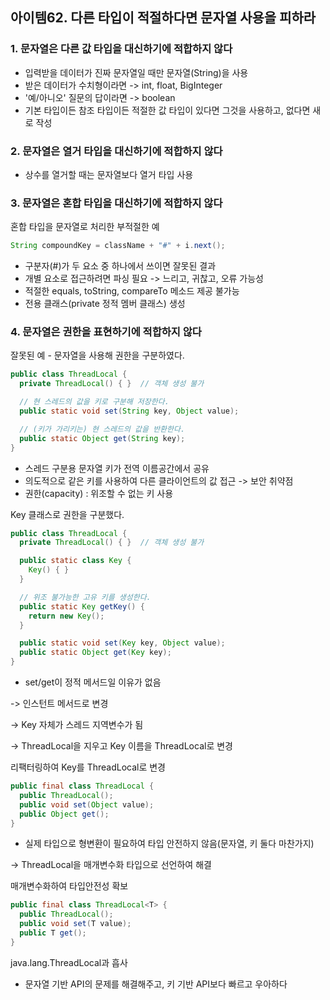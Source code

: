 ## 아이템62. 다른 타입이 적절하다면 문자열 사용을 피하라

### 1. 문자열은 다른 값 타입을 대신하기에 적합하지 않다
- 입력받을 데이터가 진짜 문자열일 때만 문자열(String)을 사용
- 받은 데이터가 수치형이라면 -> int, float, BigInteger
- '예/아니오' 질문의 답이라면 -> boolean
- 기본 타입이든 참조 타입이든 적절한 값 타입이 있다면 그것을 사용하고, 없다면 새로 작성

### 2. 문자열은 열거 타입을 대신하기에 적합하지 않다
- 상수를 열거할 때는 문자열보다 열거 타입 사용

### 3. 문자열은 혼합 타입을 대신하기에 적합하지 않다

혼합 타입을 문자열로 처리한 부적절한 예
```java
String compoundKey = className + "#" + i.next();
```
- 구분자(#)가 두 요소 중 하나에서 쓰이면 잘못된 결과
- 개별 요소로 접근하려면 파싱 필요 -> 느리고, 귀찮고, 오류 가능성
- 적절한 equals, toString, compareTo 메소드 제공 불가능
- 전용 클래스(private 정적 멤버 클래스) 생성

### 4. 문자열은 권한을 표현하기에 적합하지 않다

잘못된 예 - 문자열을 사용해 권한을 구분하였다.
```java
public class ThreadLocal {
  private ThreadLocal() { }  // 객체 생성 불가

  // 현 스레드의 값을 키로 구분해 저장한다.
  public static void set(String key, Object value);

  // (키가 가리키는) 현 스레드의 값을 반환한다.
  public static Object get(String key);
}
```

- 스레드 구분용 문자열 키가 전역 이름공간에서 공유
- 의도적으로 같은 키를 사용하여 다른 클라이언트의 값 접근 -> 보안 취약점
- 권한(capacity) : 위조할 수 없는 키 사용

Key 클래스로 권한을 구분했다.
```java
public class ThreadLocal {
  private ThreadLocal() { }  // 객체 생성 불가

  public static class Key {
    Key() { }
  }

  // 위조 불가능한 고유 키를 생성한다.
  public static Key getKey() {
    return new Key();
  }

  public static void set(Key key, Object value);
  public static Object get(Key key);
}
```

- set/get이 정적 메서드일 이유가 없음

-> 인스턴트 메서드로 변경

-> Key 자체가 스레드 지역변수가 됨

-> ThreadLocal을 지우고 Key 이름을 ThreadLocal로 변경

리팩터링하여 Key를 ThreadLocal로 변경
```java
public final class ThreadLocal {
  public ThreadLocal();
  public void set(Object value);
  public Object get();
}
````

- 실제 타입으로 형변환이 필요하여 타입 안전하지 않음(문자열, 키 둘다 마찬가지)

-> ThreadLocal을 매개변수화 타입으로 선언하여 해결

매개변수화하여 타입안전성 확보
```java
public final class ThreadLocal<T> {
  public ThreadLocal();
  public void set(T value);
  public T get();
}
```

java.lang.ThreadLocal과 흡사
- 문자열 기반 API의 문제를 해결해주고, 키 기반 API보다 빠르고 우아하다
